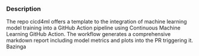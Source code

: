 ### Description
The repo cicd4ml offers a template to the integration of machine learning model training into a GitHub Action pipeline using Continuous Machine Learning GitHub Action. The workflow generates a comprehensive markdown report including model metrics and plots into the PR triggering it. Bazinga
